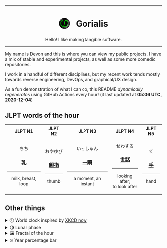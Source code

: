 ***

<h1 align="center">
<sub>
    <img src="readme/resources/avatar.png" height="36">
</sub>
&nbsp;
Gorialis
</h1>
<p align="center">
Hello! I like making tangible software.
</p>

***

My name is Devon and this is where you can view my public projects. I have a mix of stable and experimental projects, as well as some more comedic repositories.

I work in a handful of different disciplines, but my recent work tends mostly towards reverse engineering, DevOps, and graphical/UX design.

As a fun demonstration of what I can do, this README *dynamically regenerates* using GitHub Actions every hour! (it last updated at **05:06 UTC, 2020-12-04**)

<h2>JLPT words of the hour</h2>
<table>
    <tr>
        <th>JLPT N1</th>
        <th>JLPT N2</th>
        <th>JLPT N3</th>
        <th>JLPT N4</th>
        <th>JLPT N5</th>
    </tr>
    <tr>
        <td>
            <p align="center">ちち</p>
            <h3 align="center"><b><a href="https://jisho.org/search/%E4%B9%B3">乳</a></b></h3>
            <hr>
            <p align="center">milk,<wbr> breast,<wbr> loop</p>
        </td>
        <td>
            <p align="center">おやゆび</p>
            <h3 align="center"><b><a href="https://jisho.org/search/%E8%A6%AA%E6%8C%87">親指</a></b></h3>
            <hr>
            <p align="center">thumb</p>
        </td>
        <td>
            <p align="center">いっしゅん</p>
            <h3 align="center"><b><a href="https://jisho.org/search/%E4%B8%80%E7%9E%AC">一瞬</a></b></h3>
            <hr>
            <p align="center">a moment,<wbr> an instant</p>
        </td>
        <td>
            <p align="center">せわする</p>
            <h3 align="center"><b><a href="https://jisho.org/search/%E4%B8%96%E8%A9%B1">世話</a></b></h3>
            <hr>
            <p align="center">looking after;<br> to look after</p>
        </td>
        <td>
            <p align="center">て</p>
            <h3 align="center"><b><a href="https://jisho.org/search/%E6%89%8B">手</a></b></h3>
            <hr>
            <p align="center">hand</p>
        </td>
    </tr>
</table>

<h2>Other things</h2>
<details>
<summary>🕔  World clock inspired by <a href="https://xkcd.com/now">XKCD now</a></summary>

> <img src="generated/now.png" width="512">

</details>
<details>
<summary>🌖 Lunar phase</summary>

The moon is approximately 66.60% through its phase (Waning Gibbous).

</details>
<details>
<summary>&#x1f5bc; Fractal of the hour</summary>

> <img src="generated/fractal.png" width="512">

</details>
<details>
<summary>&#x23f2; Year percentage bar</summary>
<pre><code>2020 [██████████████████▁▁] 92.41%</code></pre>
</details>
